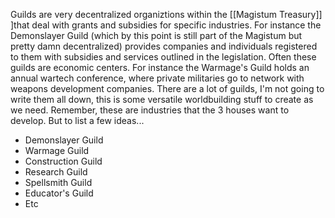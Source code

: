 Guilds are very decentralized organiztions within the [[Magistum Treasury]] ]that deal with grants and subsidies for specific industries. For instance the Demonslayer Guild (which by this point is still part of the Magistum but pretty damn decentralized) provides companies and individuals registered to them with subsidies and services outlined in the legislation. 
Often these guilds are economic centers. For instance the Warmage's Guild holds an annual wartech conference, where private militaries go to network with weapons development companies.
There are a lot of guilds, I'm not going to write them all down, this is some versatile worldbuilding stuff to create as we need. Remember, these are industries that the 3 houses want to develop. But to list a few ideas...
- Demonslayer Guild
- Warmage Guild
- Construction Guild
- Research Guild
- Spellsmith Guild
- Educator's Guild
- Etc